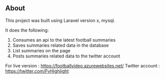 
## About

This project was built using Laravel version x, mysql. 

It does the following: 
1. Consumes an api to the latest football summaries
2. Saves summaries related data in the database 
3. List summaries on the page
4. Posts summaries related data to the twitter account

For live version : https://footballvideo.azurewebsites.net/
Twitter account : https://twitter.com/FvHighlight
